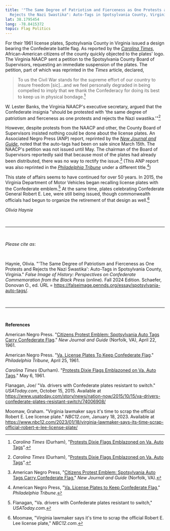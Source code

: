 ```yaml
---
title: '"The Same Degree of Patriotism and Fierceness as One Protests and
  Rejects the Nazi Swastika": Auto-Tags in Spotsylvania County, Virginia'
lat: 38.1795454
long: -78.8415372
topic: Flag Politics
---
```

For their 1961 license plates, Spotsylvania County in Virginia issued a design bearing the Confederate battle flag. As reported by the *[Carolina Times](https://www.digitalnc.org/newspapers/carolina-times-durham-nc/)*, African-American citizens of the county quickly objected to the plates' logo. The Virginia NAACP sent a petition to the Spotsylvania County Board of Supervisors, requesting an immediate suspension of the plates. The petition, part of which was reprinted in the *Times* article, declared,

> To us the Civil War stands for the supreme effort of our country to insure freedom \[sic]...and we feel personally degraded in being compelled to imply that we thank the Confederacy for doing its best to keep us in physical bondage.[^1]

W. Lester Banks, the Virginia NAACP's executive secretary, argued that the Confederate insignia "should be protested with 'the same degree of patriotism and fierceness as one protests and rejects the Nazi swastika.'"[^2]

However, despite protests from the NAACP and other, the County Board of Supervisors insisted nothing could be done about the license plates. An Associated Negro Press (ANP) report, reprinted by the *[New Journal and Guide](https://proxy.library.upenn.edu/login?url=https://www.proquest.com/publication/46472?accountid=14707&decadeSelected=2010+-+2019&yearSelected=2010&monthSelected=12&issueNameSelected=02010Y12Y30$23Dec+30,+2010)*, noted that the auto-tags had been on sale since March 15th. The NAACP's petition was not issued until May. The chairman of the Board of Supervisors reportedly said that because most of the plates had already been distributed, there was no way to rectify the issue.[^3] (This ANP report was also reprinted in the *[Philadelphia Tribune](https://proxy.library.upenn.edu/login?url=https://www.proquest.com/publication/46478?accountid=14707&decadeSelected=2010+-+2019&yearSelected=2010&monthSelected=12&issueNameSelected=02010Y12Y31$23Dec+31,+2010)* under a different title.[^4])

This state of affairs seems to have continued for over 50 years. In 2015, the Virginia Department of Motor Vehicles began recalling license plates with the Confederate emblem.[^5] At the same time, plates celebrating Confederate General Robert E. Lee, were still being issued, though commonwealth officials had begun to organize the retirement of that design as well.[^6]

*Olivia Haynie*

<br>

<hr>

<br>

*Please cite as*: 

<br>

Haynie, Olivia. "'The Same Degree of Patriotism and Fierceness as One Protests and Rejects the Nazi Swastika': Auto-Tags in Spotsylvania County, Virginia." *False Image of History: Perspectives on Confederate Commemoration from the Black Press* (online). Fall 2024 Edition. Schaefer, Donovan O., ed. URL = https://falseimage.pennds.org/essay/spotsylvania-auto-tags/.

<br>

<hr>

<br>

**References**

American Negro Press. "[Citizens Protest Emblem: Spotsylvania Auto Tags Carry Confederate Flag](https://proxy.library.upenn.edu/login?url=https://www.proquest.com/publication/46472?accountid=14707&decadeSelected=2010+-+2019&yearSelected=2010&monthSelected=12&issueNameSelected=02010Y12Y30$23Dec+30,+2010)." *New Journal and Guide* (Norfolk, VA), April 22, 1961.

American Negro Press. "[Va. License Plates To Keep Confederate Flag](https://proxy.library.upenn.edu/login?url=https://www.proquest.com/publication/46478?accountid=14707&decadeSelected=2010+-+2019&yearSelected=2010&monthSelected=12&issueNameSelected=02010Y12Y31$23Dec+31,+2010)." *Philadelphia Tribune,* April 25, 1961.

*Carolina Times* (Durham). "[Protests Dixie Flags Emblazoned on Va. Auto Tags](https://www.digitalnc.org/newspapers/carolina-times-durham-nc/)." May 6, 1961.

Flanagan, Joe/ "Va. drivers with Confederate plates resistant to switch." *USAToday.com*, October 15, 2015. Available at <https://www.usatoday.com/story/news/nation-now/2015/10/15/va-drivers-confederate-plates-resistant-switch/74006908/>

Moomaw, Graham. "Virginia lawmaker says it's time to scrap the official Robert E. Lee license plate." *NBC12.com*, January 18, 2023. Available at <https://www.nbc12.com/2023/01/18/virginia-lawmaker-says-its-time-scrap-official-robert-e-lee-license-plate/>

[^1]: *Carolina Times* (Durham), "[Protests Dixie Flags Emblazoned on Va. Auto Tags](https://www.digitalnc.org/newspapers/carolina-times-durham-nc/)".

[^2]: *Carolina Times* (Durham), "[Protests Dixie Flags Emblazoned on Va. Auto Tags](https://www.digitalnc.org/newspapers/carolina-times-durham-nc/)".

[^3]: American Negro Press, "[Citizens Protest Emblem: Spotsylvania Auto Tags Carry Confederate Flag](https://proxy.library.upenn.edu/login?url=https://www.proquest.com/publication/46472?accountid=14707&decadeSelected=2010+-+2019&yearSelected=2010&monthSelected=12&issueNameSelected=02010Y12Y30$23Dec+30,+2010)," *New Journal and Guide* (Norfolk, VA).

[^4]: American Negro Press, "[Va. License Plates to Keep Confederate Flag](https://proxy.library.upenn.edu/login?url=https://www.proquest.com/publication/46478?accountid=14707&decadeSelected=2010+-+2019&yearSelected=2010&monthSelected=12&issueNameSelected=02010Y12Y31$23Dec+31,+2010)," *Philadelphia Tribune*.

[^5]: Flanagan, "Va. drivers with Confederate plates resistant to switch," *USAToday.com*.

[^6]: Moomaw, "Virginia lawmaker says it's time to scrap the official Robert E. Lee license plate," *NBC12.com*.
